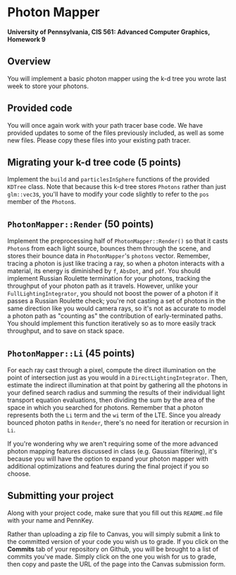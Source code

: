 Photon Mapper
======================

**University of Pennsylvania, CIS 561: Advanced Computer Graphics, Homework 9**

Overview
------------
You will implement a basic photon mapper using the k-d tree you wrote last week
to store your photons.

Provided code
------
You will once again work with your path tracer base code. We have provided
updates to some of the files previously included, as well as some new files.
Please copy these files into your existing path tracer.

Migrating your k-d tree code (5 points)
---------------
Implement the `build` and `particlesInSphere` functions of the provided
`KDTree` class. Note that because this k-d tree stores `Photons` rather than
just `glm::vec3`s, you'll have to modify your code slightly to refer to the
`pos` member of the `Photon`s.

`PhotonMapper::Render` (50 points)
----------
Implement the preprocessing half of `PhotonMapper::Render()` so that it
casts `Photon`s from each light source, bounces them through the scene, and
stores their bounce data in `PhotonMapper`'s `photons` vector. Remember, tracing
a photon is just like tracing a ray, so when a photon interacts with a material,
its energy is diminished by `f`, `AbsDot`, and `pdf`. You should implement
Russian Roulette termination for your photons, tracking the throughput of your
photon path as it travels. However, unlike your `FullLightingIntegrator`, you
should not boost the power of a photon if it passes a Russian Roulette check;
you're not casting a set of photons in the same direction like you would camera
rays, so it's not as accurate to model a photon path as "counting as" the
contribution of early-terminated paths. You should implement this function
iteratively so as to more easily track throughput, and to save on stack space.

`PhotonMapper::Li` (45 points)
------------
For each ray cast through a pixel, compute the direct illumination on the
point of intersection just as you would in a `DirectLightingIntegrator`. Then,
estimate the indirect illumination at that point by gathering all the photons
in your defined search radius and summing the results of their individual
light transport equation evaluations, then dividing the sum by the area of the
space in which you searched for photons. Remember that a photon represents both
the `Li` term and the `wi` term of the LTE. Since you already bounced photon
paths in `Render`, there's no need for iteration or recursion in `Li`.


If you're wondering why we aren't requiring some of the more advanced photon
mapping features discussed in class (e.g. Gaussian filtering), it's because you
will have the option to expand your photon mapper with additional
optimizations and features during the final project if you so choose.


Submitting your project
--------------
Along with your project code, make sure that you fill out this `README.md` file
with your name and PennKey.

Rather than uploading a zip file to Canvas, you will simply submit a link to
the committed version of your code you wish us to grade. If you click on the
__Commits__ tab of your repository on Github, you will be brought to a list of
commits you've made. Simply click on the one you wish for us to grade, then copy
and paste the URL of the page into the Canvas submission form.
